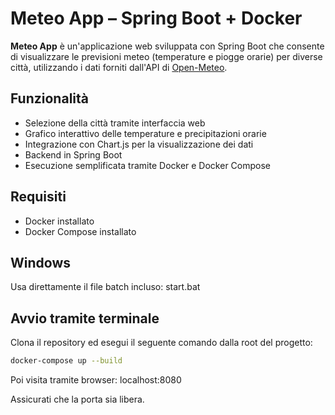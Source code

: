 # Meteo App – Spring Boot + Docker

**Meteo App** è un'applicazione web sviluppata con Spring Boot che consente di visualizzare le previsioni meteo (temperature e piogge orarie) per diverse città, utilizzando i dati forniti dall'API di [Open-Meteo](https://open-meteo.com/).

## Funzionalità

- Selezione della città tramite interfaccia web
- Grafico interattivo delle temperature e precipitazioni orarie
- Integrazione con Chart.js per la visualizzazione dei dati
- Backend in Spring Boot
- Esecuzione semplificata tramite Docker e Docker Compose

## Requisiti

- Docker installato
- Docker Compose installato

## Windows

Usa direttamente il file batch incluso: start.bat

## Avvio tramite terminale
Clona il repository ed esegui il seguente comando dalla root del progetto:

```bash
docker-compose up --build
```

Poi visita tramite browser: localhost:8080

Assicurati che la porta sia libera.

